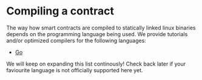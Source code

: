 # Compiling a contract

The way how smart contracts are compiled to statically linked linux binaries depends on the programming language being used.
We provide tutorials and/or optimized compilers for the following languages:

- [Go](../languages/go/compile.md)

We will keep on expanding this list continously!
Check back later if your faviourite language is not officially supported here yet.

